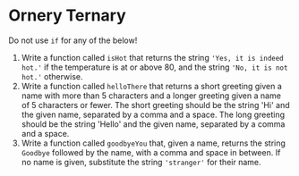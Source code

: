 # Ornery Ternary

Do not use `if` for any of the below!

1. Write a function called `isHot` that returns the string `'Yes, it is indeed hot.'` if the temperature is at or above 80, and the string `'No, it is not hot.'` otherwise.
2. Write a function called `helloThere` that returns a short greeting given a name with more than 5 characters and a longer greeting given a name of 5 characters or fewer. The short greeting should be the string 'Hi' and the given name, separated by a comma and a space. The long greeting should be the string 'Hello' and the given name, separated by a comma and a space.
3. Write a function called `goodbyeYou` that, given a name, returns the string `Goodbye` followed by the name, with a comma and space in between. If no name is given, substitute the string `'stranger'` for their name.